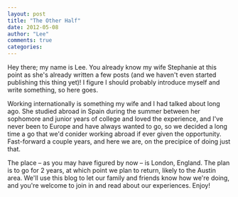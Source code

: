 ```yaml
---
layout: post
title: "The Other Half"
date: 2012-05-08
author: "Lee"
comments: true
categories:
---
```


Hey there; my name is Lee.  You already know my wife Stephanie at this point as she's already written a few posts (and we haven't even started publishing this thing yet)!  I figure I should probably introduce myself and write something, so here goes.

Working internationally is something my wife and I had talked about long ago.  She studied abroad in Spain during the summer between her sophomore and junior years of college and loved the experience, and I've never been to Europe and have always wanted to go, so we decided a long time a go that we'd conider working abroad if ever given the opportunity.  Fast-forward a couple years, and here we are, on the precipice of doing just that.

The place – as you may have figured by now – is London, England.  The plan is to go for 2 years, at which point we plan to return, likely to the Austin area.  We'll use this blog to let our family and friends know how we're doing, and you're welcome to join in and read about our experiences.  Enjoy!

